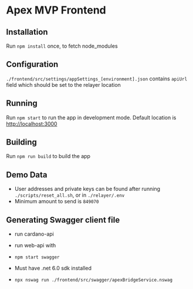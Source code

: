 # Apex MVP Frontend

## Installation

Run `npm install` once, to fetch node_modules

## Configuration

`./frontend/src/settings/appSettings_[environment].json` contains `apiUrl` field which should be set to the relayer location 

## Running

Run `npm start` to run the app in development mode. Default location is [http://localhost:3000](http://localhost:3000)

## Building

Run `npm run build` to build the app

## Demo Data

- User addresses and private keys can be found after running `./scripts/reset_all.sh`, or in `./relayer/.env`
- Minimum amount to send is `849070`

## Generating Swagger client file

- run cardano-api

- run web-api with 
- `npm start swagger`

- Must have .net 6.0 sdk installed
- `npx nswag run ./frontend/src/swagger/apexBridgeService.nswag`


